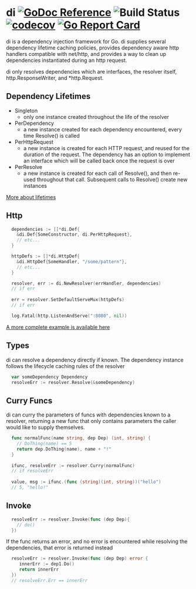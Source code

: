 # di [![GoDoc Reference](https://img.shields.io/badge/GoDoc-Reference-blue.svg)](https://godoc.org/github.com/clavoie/di) ![Build Status](https://travis-ci.org/clavoie/di.svg?branch=master) [![codecov](https://codecov.io/gh/clavoie/di/branch/master/graph/badge.svg)](https://codecov.io/gh/clavoie/di) [![Go Report Card](https://goreportcard.com/badge/github.com/clavoie/di)](https://goreportcard.com/report/github.com/clavoie/di)

di is a dependency injection framework for Go. di supplies several dependency lifetime caching policies, provides dependency aware http handlers compatible with net/http, and provides a way to clean up dependencies instantiated during an http request.

di only resolves dependencies which are interfaces, the resolver itself, http.ResponseWriter, and *http.Request.

## Dependency Lifetimes
- Singleton
  - only one instance created throughout the life of the resolver
- PerDependency
  - a new instance created for each dependency encountered, every time Resolve() is called
- PerHttpRequest
  - a new instance is created for each HTTP request, and reused for the duration of the request. The dependency has an option to implement an interface which will be called back once the request is over
- PerResolve
  - a new instance is created for each call of Resolve(), and then re-used throughout that call. Subsequent calls to Resolve() create new instances
  
[More about lifetimes](https://godoc.org/github.com/clavoie/di#Lifetime)

## Http
```go
  dependencies := []*di.Def{
    &di.Def{SomeConstructor, di.PerHttpRequest},
    // etc...
  }

  httpDefs := []*di.HttpDef{
    &di.HttpDef{SomeHandler, "/some/pattern"},
    // etc...
  }

  resolver, err := di.NewResolver(errHandler, dependencies)
  // if err
  
  err = resolver.SetDefaultServeMux(httpDefs)
  // if err

  log.Fatal(http.ListenAndServe(":8080", nil))
```
[A more complete example is available here](https://godoc.org/github.com/clavoie/di#example-IHttpResolver)

## Types
di can resolve a dependency directly if known. The dependency instance follows the lifecycle caching rules of the
resolver
```go
  var someDependency Dependency
  resolveErr := resolver.Resolve(&someDependency)
```

## Curry Funcs
di can curry the parameters of funcs with dependencies known to a resolver, returning a new func that only contains
parameters the caller would like to supply themselves.
```go
  func normalFunc(name string, dep Dep) (int, string) {
    // DoThing(name) == 5
    return dep.DoThing(name), name + "!"
  }
  
  ifunc, resolveErr := resolver.Curry(normalFunc)
  // if resolveErr
  
  value, msg := ifunc.(func (string)(int, string))("hello")
  // 5, "hello!"
```

## Invoke
```go
  resolveErr := resolver.Invoke(func (dep Dep){
    // do()
  })
```

If the func returns an error, and no error is encountered while resolving the dependencies, that error is returned instead

```go
  resolveErr := resolver.Invoke(func (dep Dep) error {
     innerErr := dep1.Do()
     return innerErr
  })
  // resolveErr.Err == innerErr
```
